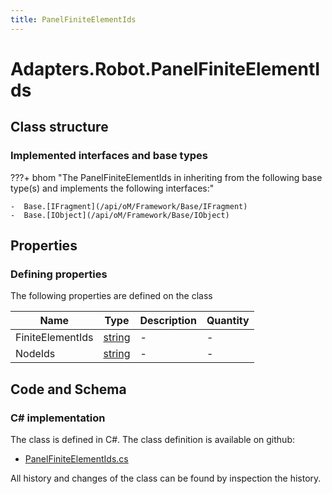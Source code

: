 ```yaml
---
title: PanelFiniteElementIds
---
```


# Adapters.Robot.PanelFiniteElementIds



## Class structure

### Implemented interfaces and base types

???+ bhom "The PanelFiniteElementIds in inheriting from the following base type(s) and implements the following interfaces:"

    -  Base.[IFragment](/api/oM/Framework/Base/IFragment)
    -  Base.[IObject](/api/oM/Framework/Base/IObject)


## Properties



### Defining properties

The following properties are defined on the class

| Name             | Type             | Description      | Quantity         |
|------------------|------------------|------------------|------------------|
| FiniteElementIds | [string](https://learn.microsoft.com/en-us/dotnet/api/System.String?view=netstandard-2.0) | - | - |
| NodeIds | [string](https://learn.microsoft.com/en-us/dotnet/api/System.String?view=netstandard-2.0) | - | - |


## Code and Schema

### C# implementation

The class is defined in C#. The class definition is available on github:

- [PanelFiniteElementIds.cs](https://github.com/BHoM/Robot_Toolkit/blob/develop/Robot_oM/Fragments/PanelFiniteElementIds.cs)

All history and changes of the class can be found by inspection the history.
